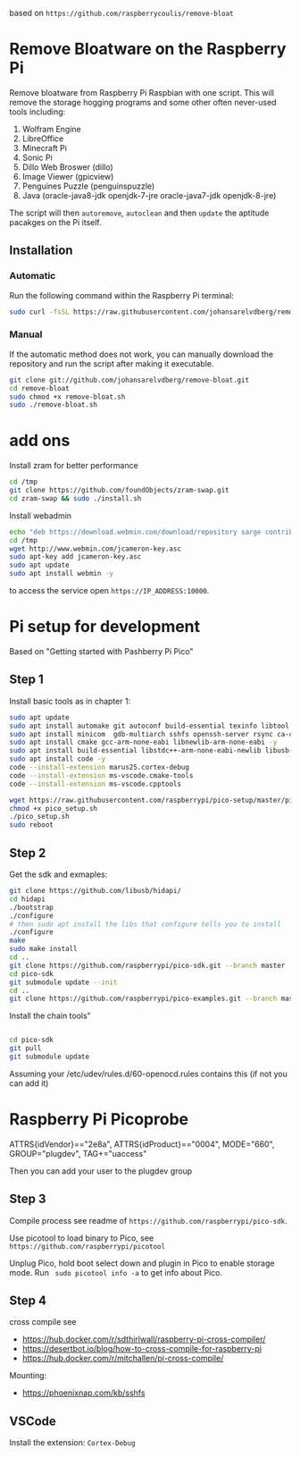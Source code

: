 based on `https://github.com/raspberrycoulis/remove-bloat`

# Remove Bloatware on the Raspberry Pi
Remove bloatware from Raspberry Pi Raspbian with one script. This will remove the storage hogging programs and some other often never-used tools including:

1. Wolfram Engine
2. LibreOffice
3. Minecraft Pi
4. Sonic Pi 
5. Dillo Web Broswer (dillo)
6. Image Viewer (gpicview)
7. Penguines Puzzle (penguinspuzzle)
8. Java (oracle-java8-jdk openjdk-7-jre oracle-java7-jdk openjdk-8-jre)

The script will then `autoremove`, `autoclean` and then `update` the aptitude pacakges on the Pi itself.

## Installation

### Automatic
Run the following command within the Raspberry Pi terminal:

```bash
sudo curl -fsSL https://raw.githubusercontent.com/johansarelvdberg/remove-bloat/master/remove-bloat.sh | bash
```

### Manual
If the automatic method does not work, you can manually download the repository and run the script after making it executable.

```bash
git clone git://github.com/johansarelvdberg/remove-bloat.git
cd remove-bloat
sudo chmod +x remove-bloat.sh
sudo ./remove-bloat.sh
```

# add ons

Install zram for better performance

```bash
cd /tmp
git clone https://github.com/foundObjects/zram-swap.git
cd zram-swap && sudo ./install.sh
```


Install webadmin
```bash
echo "deb https://download.webmin.com/download/repository sarge contrib" | sudo tee /etc/apt/sources.list.d/webadmin.list > /dev/null
cd /tmp
wget http://www.webmin.com/jcameron-key.asc
sudo apt-key add jcameron-key.asc
sudo apt update
sudo apt install webmin -y
```
to access the service open `https://IP_ADDRESS:10000`.

# Pi setup for development

Based on "Getting started with Pashberry Pi Pico"

## Step 1
Install basic tools as in chapter 1:
```bash
sudo apt update
sudo apt install automake git autoconf build-essential texinfo libtool libftdi-dev libusb-1.0-0-dev libusb-1.0-0-dev -y
sudo apt install minicom  gdb-multiarch sshfs openssh-server rsync ca-certificates -y
sudo apt install cmake gcc-arm-none-eabi libnewlib-arm-none-eabi -y
sudo apt install build-essential libstdc++-arm-none-eabi-newlib libusb-1.0-0-dev -y
sudo apt install code -y
code --install-extension marus25.cortex-debug
code --install-extension ms-vscode.cmake-tools
code --install-extension ms-vscode.cpptools

wget https://raw.githubusercontent.com/raspberrypi/pico-setup/master/pico_setup.sh
chmod +x pico_setup.sh
./pico_setup.sh
sudo reboot
```

## Step 2
Get the sdk and exmaples:
```bash
git clone https://github.com/libusb/hidapi/
cd hidapi
./bootstrap
./configure
# then sudo apt install the libs that configure tells you to install
./configure
make
sudo make install
cd ..
git clone https://github.com/raspberrypi/pico-sdk.git --branch master
cd pico-sdk
git submodule update --init
cd ..
git clone https://github.com/raspberrypi/pico-examples.git --branch master
```
Install the chain tools"
```bash

cd pico-sdk
git pull
git submodule update
```

Assuming your /etc/udev/rules.d/60-openocd.rules contains this (if not you can add it)

# Raspberry Pi Picoprobe
ATTRS{idVendor}=="2e8a", ATTRS{idProduct}=="0004", MODE="660", GROUP="plugdev", TAG+="uaccess"

Then you can add your user to the plugdev group

## Step 3

Compile process see readme of `https://github.com/raspberrypi/pico-sdk`.

Use picotool to load binary to Pico, see `https://github.com/raspberrypi/picotool`

Unplug Pico, hold boot select down and plugin in Pico to enable storage mode. Run ` sudo picotool info -a`
to get info about Pico.

## Step 4

cross compile see 

-   https://hub.docker.com/r/sdthirlwall/raspberry-pi-cross-compiler/  
-   https://desertbot.io/blog/how-to-cross-compile-for-raspberry-pi 
-   https://hub.docker.com/r/mitchallen/pi-cross-compile/

Mounting:

-   https://phoenixnap.com/kb/sshfs

## VSCode

Install the extension: `Cortex-Debug`

